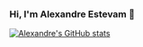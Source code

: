 ### Hi, I'm Alexandre Estevam 👋

[![Alexandre's GitHub stats](https://github-readme-stats.vercel.app/api?username=alxestevam)](https://github.com/alxestevam/github-readme-stats)


<!--
**alxestevam/alxestevam** is a ✨ _special_ ✨ repository because its `README.md` (this file) appears on your GitHub profile.

Here are some ideas to get you started:

- 🔭 I’m currently working on ...
- 🌱 I’m currently learning ...
- 👯 I’m looking to collaborate on ...
- 🤔 I’m looking for help with ...
- 💬 Ask me about ...
- 📫 How to reach me: ...
- 😄 Pronouns: ...
- ⚡ Fun fact: ...
-->
